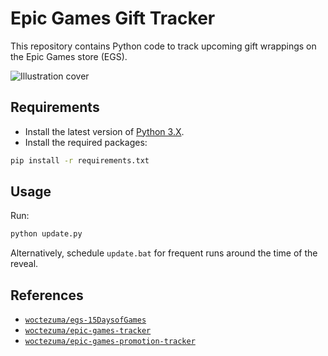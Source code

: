 # Epic Games Gift Tracker

This repository contains Python code to track upcoming gift wrappings on the Epic Games store (EGS).

![Illustration cover][img-cover]

## Requirements

-   Install the latest version of [Python 3.X][python-download-url].
-   Install the required packages:

```bash
pip install -r requirements.txt
```

## Usage

Run:
```bash
python update.py
```

Alternatively, schedule `update.bat` for frequent runs around the time of the reveal.

## References

- [`woctezuma/egs-15DaysofGames`][egs-15DaysofGames]
- [`woctezuma/epic-games-tracker`][epic-games-tracker]
- [`woctezuma/epic-games-promotion-tracker`][epic-games-promotion-tracker]

<!-- Definitions -->

[img-cover]: <https://github.com/woctezuma/epic-games-gift-tracker/wiki/img/cover.png>
[python-download-url]: <https://www.python.org/downloads/>
[egs-15DaysofGames]: <https://github.com/woctezuma/egs-15DaysofGames>
[epic-games-tracker]: <https://github.com/woctezuma/epic-games-tracker>
[epic-games-promotion-tracker]: <https://github.com/woctezuma/epic-games-promotion-tracker>
